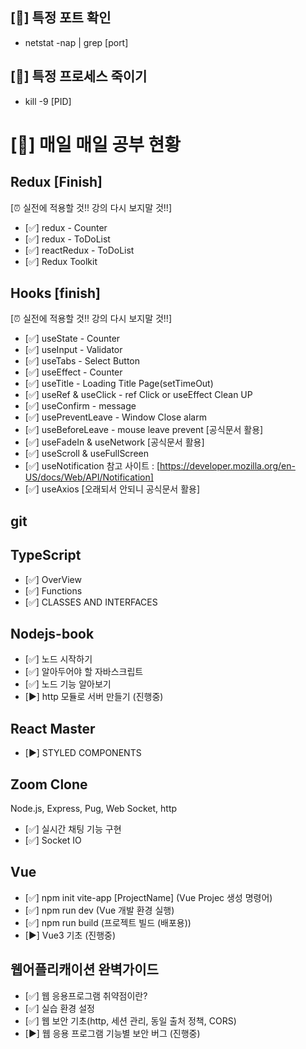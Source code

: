 ## [:sparkling_heart:] 특정 포트 확인

- netstat -nap | grep [port]

## [:sparkling_heart:] 특정 프로세스 죽이기

- kill -9 [PID]

# [:sparkling_heart:] 매일 매일 공부 현황

## Redux [Finish]

[⏰ 실전에 적용할 것!! 강의 다시 보지말 것!!]

- [✅] redux - Counter
- [✅] redux - ToDoList
- [✅] reactRedux - ToDoList
- [✅] Redux Toolkit

## Hooks [finish]

[⏰ 실전에 적용할 것!! 강의 다시 보지말 것!!]

- [✅] useState - Counter
- [✅] useInput - Validator
- [✅] useTabs - Select Button
- [✅] useEffect - Counter
- [✅] useTitle - Loading Title Page(setTimeOut)
- [✅] useRef & useClick - ref Click or useEffect Clean UP
- [✅] useConfirm - message
- [✅] usePreventLeave - Window Close alarm
- [✅] useBeforeLeave - mouse leave prevent [공식문서 활용]
- [✅] useFadeIn & useNetwork [공식문서 활용]
- [✅] useScroll & useFullScreen
- [✅] useNotification
  참고 사이트 : [https://developer.mozilla.org/en-US/docs/Web/API/Notification]
- [✅] useAxios [오래되서 안되니 공식문서 활용]

## git

## TypeScript

- [✅] OverView
- [✅] Functions
- [✅] CLASSES AND INTERFACES

## Nodejs-book

- [✅] 노드 시작하기
- [✅] 알아두어야 할 자바스크립트
- [✅] 노드 기능 알아보기
- [:arrow_forward:] http 모듈로 서버 만들기 (진행중)

## React Master

- [:arrow_forward:] STYLED COMPONENTS

## Zoom Clone

Node.js, Express, Pug, Web Socket, http

- [✅] 실시간 채팅 기능 구현
- [✅] Socket IO

## Vue

- [✅] npm init vite-app [ProjectName] (Vue Projec 생성 명령어)
- [✅] npm run dev (Vue 개발 환경 실행)
- [✅] npm run build (프로젝트 빌드 (배포용))
- [:arrow_forward:] Vue3 기초 (진행중)

## 웹어플리캐이션 완벽가이드

- [✅] 웹 응용프로그램 취약점이란?
- [✅] 실습 환경 설정
- [✅] 웹 보안 기초(http, 세션 관리, 동일 출처 정책, CORS)
- [:arrow_forward:] 웹 응용 프로그램 기능별 보안 버그 (진행중)
